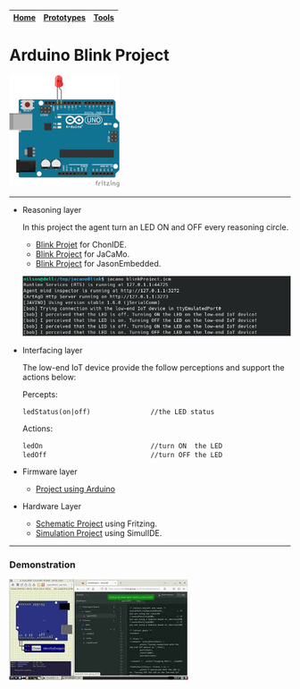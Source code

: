 |[Home](../../)|[Prototypes](../)|[Tools](../../tools/)|
|--------------| ----------------|---------------------|

# Arduino Blink Project
![](files/images/arduinoBlink.png)

---
- Reasoning layer

    In this project the agent turn an LED ON and OFF every reasoning circle.

    - [Blink Projet](files/reasoning/chonIDE/blinkProject.chon) for ChonIDE.
    - [Blink Project](../../../../raw/main/prototypes/arduinoBlink/files/reasoning/jacamoBlink.zip) for JaCaMo.
    - [Blink Project](../../../../raw/main/prototypes/arduinoBlink/files/reasoning/jasonEmbeddedBlink.zip) for JasonEmbedded.

    ![](files/images/multiAgentSystem.png)

- Interfacing layer
    
    The low-end IoT device provide the follow perceptions and support the actions below: 

    
    Percepts:
    ```
    ledStatus(on|off)               //the LED status
    ```

    Actions:
    ```
    ledOn                           //turn ON  the LED
    ledOff                          //turn OFF the LED
    ```
- Firmware layer
    - [Project using Arduino](../../../../raw/main/prototypes/arduinoBlink/files/firmware/arduinoBlink.zip)

- Hardware Layer
    - [Schematic Project](../../../../raw/main/prototypes/arduinoBlink/files/hardware/blinkschematic.fzz) using Fritzing.
    - [Simulation Project](../../../../raw/main/prototypes/arduinoBlink/files/hardware/blinkSimulation.zip) using SimulIDE.

---
### Demonstration
[![](files/images/video.jpg)](https://youtu.be/qxP6nFm8e7k)